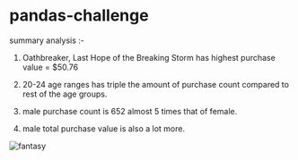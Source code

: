 # pandas-challenge





summary analysis :-
 
 1) Oathbreaker, Last Hope of the Breaking Storm has highest purchase value =  $50.76
 
 2) 20-24 age ranges has triple the amount of purchase count compared to rest of the age groups. 
 
 3) male purchase count is 652 almost 5 times that of female.
 
 4) male total purchase value is also a lot more.
 
 
 
 
 
![fantasy](link-to-image)
